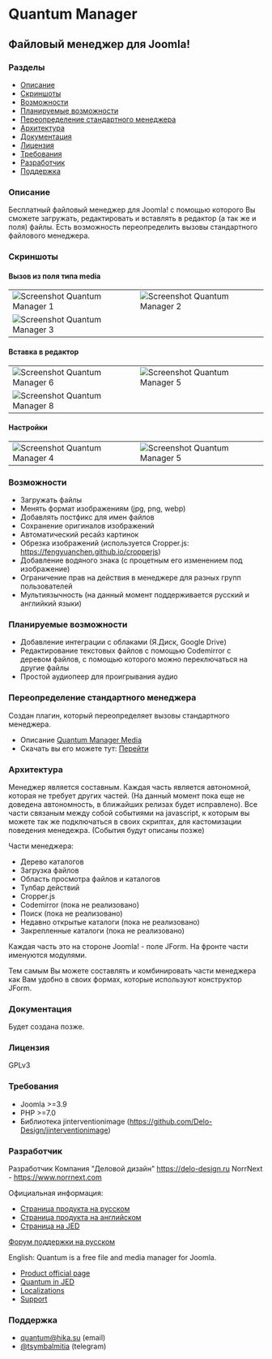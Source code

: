 # Quantum Manager
## Файловый менеджер для Joomla!
### Разделы
- [Описание](#описание)
- [Скриншоты](#скриншоты)
- [Возможности](#возможности)
- [Планируемые возможности](#планируемые-возможности)
- [Переопределение стандартного менеджера](#переопределение-стандартного-менеджера)
- [Архитектура](#архитектура)
- [Документация](#документация)
- [Лицензия](#лицензия)
- [Требования](#требования)
- [Разработчик](#разработчик)
- [Поддержка](#поддержка)

### Описание
Бесплатный файловый менеджер для Joomla! с помощью которого Вы сможете загружать, редактировать и вставлять в редактор (а так же и поля) файлы.
Есть возможность переопределить вызовы стандартного файлового менеджера.

### Скриншоты
#### Вызов из поля типа media
|||
| ------------- | ------------- |
| ![Screenshot Quantum Manager 1](https://hika.su/images/screenshots/quantummanager/1.png)  | ![Screenshot Quantum Manager 2](https://hika.su/images/screenshots/quantummanager/2.png)  |
| ![Screenshot Quantum Manager 3](https://hika.su/images/screenshots/quantummanager/3.png)  |  |

#### Вставка в редактор
|||
| ------------- | ------------- |
| ![Screenshot Quantum Manager 6](https://hika.su/images/screenshots/quantummanager/6.png)  | ![Screenshot Quantum Manager 5](https://hika.su/images/screenshots/quantummanager/7.png)  |
| ![Screenshot Quantum Manager 8](https://hika.su/images/screenshots/quantummanager/8.png)  |  |

#### Настройки
|||
| ------------- | ------------- |
| ![Screenshot Quantum Manager 4](https://hika.su/images/screenshots/quantummanager/4.png)  | ![Screenshot Quantum Manager 5](https://hika.su/images/screenshots/quantummanager/5.png)  |


### Возможности
- Загружать файлы
- Менять формат изображениям (jpg, png, webp)
- Добавлять постфикс для имен файлов
- Сохранение оригиналов изображений
- Автоматический ресайз картинок
- Обрезка изображений (используется Cropper.js: https://fengyuanchen.github.io/cropperjs)
- Добавление водяного знака (с процетным его изменением под изображение)
- Ограничение прав на действия в менеджере для разных групп пользователей
- Мультиязычность (на данный момент поддерживается русский и английкий языки)

### Планируемые возможности
- Добавление интеграции с облаками (Я.Диск, Google Drive)
- Редактирование текстовых файлов с помощью Codemirror с деревом файлов, с помощью которого можно переключаться на другие файлы
- Простой аудиопеер для проигрывания аудио

### Переопределение стандартного менеджера
Создан плагин, который переопределяет вызовы стандартного менеджера.
- Описание [Quantum Manager Media](https://github.com/Delo-Design/quantummanagermedia)
- Скачать вы его можете тут: [Перейти](https://github.com/Delo-Design/quantummanagermedia/releases)

### Архитектура
Менеджер является составным. Каждая часть является автономной, которая не требует других частей. (На данный момент пока еще не доведена автономность, в ближайших релизах будет исправлено).
Все части связаным между собой событиями на javascript, к которым вы можете так же подключаться в своих скриптах, для кастомизации поведения менедежра. (События будут описаны позже)

Части менеджера:
- Дерево каталогов
- Загрузка файлов
- Область просмотра файлов и каталогов
- Тулбар действий
- Cropper.js
- Codemirror (пока не реализовано)
- Поиск (пока не реализовано)
- Недавно открытые каталоги (пока не реализовано)
- Закрепленные каталоги (пока не реализовано)

Каждая часть это на стороне Joomla! - поле JForm. На фронте части именуются модулями.

Тем самым Вы можете составлять и комбинировать части менеджера как Вам удобно в своих формах, которые используют конструктор JForm.

### Документация
Будет создана позже.

### Лицензия
GPLv3

### Требования
- Joomla >=3.9
- PHP >=7.0
- Библиотека jinterventionimage (https://github.com/Delo-Design/jinterventionimage)

### Разработчик

Разработчик
Компания "Деловой дизайн" https://delo-design.ru
NorrNext - https://www.norrnext.com

Официальная информация:
- [Страница продукта на русском](https://hika.su/rasshireniya/quantum-manager)
- [Страница продукта на английском](https://www.norrnext.com/quantum-manager)
- [Страница на JED](https://extensions.joomla.org/extension/quantum-manager/)

[Форум поддержки на русском](https://www.norrnext.com/forum/quantum-manager-ru)



English:
Quantum is a free file and media manager for Joomla.   
- [Product official page](https://www.norrnext.com/quantum-manager)
- [Quantum in JED](https://extensions.joomla.org/extension/quantum-manager/)
- [Localizations](https://www.norrnext.com/quantum-manager-localizations)
- [Support](https://www.norrnext.com/forum/quantum-manager)

### Поддержка
- [quantum@hika.su](mailto:quantum@hika.su) (email)
- [@tsymbalmitia](tg://resolve?domain=tsymbalmitia) (telegram) 
